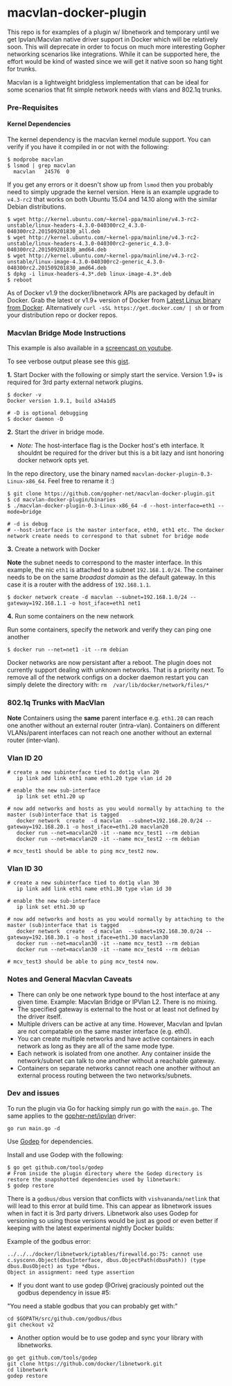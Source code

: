 macvlan-docker-plugin
=================

This repo is for examples of a plugin w/ libnetwork and temporary until we get Ipvlan/Macvlan native driver support in Docker which will be
relatively soon. This will deprecate in order to focus on much more interesting Gopher networking scenarios like integrations. While it can be supported here, the effort would be kind of wasted since we will get it native soon so
hang tight for trunks.


Macvlan is a lightweight bridgless implementation that can be ideal for some scenarios that fit simple network needs with vlans and 802.1q trunks.

### Pre-Requisites

#### Kernel Dependencies

The kernel dependency is the macvlan kernel module support. You can verify if you have it compiled in or not with the following:

```
$ modprobe macvlan
$ lsmod | grep macvlan
  macvlan   24576  0
```
If you get any errors or it doesn't show up from `lsmod` then you probably need to simply upgrade the kernel version. Here is an example upgrade to `v4.3-rc2` that works on both Ubuntu 15.04 and 14.10 along with the similar Debian distributions.

```
$ wget http://kernel.ubuntu.com/~kernel-ppa/mainline/v4.3-rc2-unstable/linux-headers-4.3.0-040300rc2_4.3.0-040300rc2.201509201830_all.deb
$ wget http://kernel.ubuntu.com/~kernel-ppa/mainline/v4.3-rc2-unstable/linux-headers-4.3.0-040300rc2-generic_4.3.0-040300rc2.201509201830_amd64.deb
$ wget http://kernel.ubuntu.com/~kernel-ppa/mainline/v4.3-rc2-unstable/linux-image-4.3.0-040300rc2-generic_4.3.0-040300rc2.201509201830_amd64.deb
$ dpkg -i linux-headers-4.3*.deb linux-image-4.3*.deb
$ reboot
```

As of Docker v1.9 the docker/libnetwork APIs are packaged by default in Docker. Grab the latest or v1.9+ version of Docker from [Latest Linux
binary from Docker](http://docs.docker.com/engine/installation/binaries/). Alternatively `curl -sSL https://get.docker.com/ | sh` or from your
distribution repo or docker repos.

### Macvlan Bridge Mode Instructions

This example is also available in a [screencast on youtube](https://www.youtube.com/watch?v=IMOelqPzFtk).

To see verbose output please see this [gist](https://gist.github.com/nerdalert/37c251dd262eb55d616c).

**1.** Start Docker with the following or simply start the service. Version 1.9+ is required for 3rd party external network plugins.

```
$ docker -v
Docker version 1.9.1, build a34a1d5

# -D is optional debugging
$ docker daemon -D
```

**2.**  Start the driver in bridge mode.

- *Note:* The host-interface flag is the Docker host's eth interface. It shouldnt be required for the driver but this is a bit lazy and isnt
honoring docker network opts yet.

In the repo directory, use the binary named `macvlan-docker-plugin-0.3-Linux-x86_64`. Feel free to rename it :)

```
$ git clone https://github.com/gopher-net/macvlan-docker-plugin.git
$ cd macvlan-docker-plugin/binaries
$ ./macvlan-docker-plugin-0.3-Linux-x86_64 -d --host-interface=eth1 --mode=bridge

# -d is debug
# --host-interface is the master interface, eth0, eth1 etc. The docker network create needs to correspond to that subnet for bridge mode
```

**3.** Create a network with Docker

**Note** the subnet needs to correspond to the master interface.  In this example, the nic `eth1` is attached to a subnet `192.168.1.0/24`. The container needs to be on the same *broadast domain* as the default gateway. In this case it is a router with the address of `192.168.1.1`.


```
$ docker network create -d macvlan --subnet=192.168.1.0/24 --gateway=192.168.1.1 -o host_iface=eth1 net1
```

**4.** Run some containers on the new network

 Run some containers, specify the network and verify they can ping one another

```
$ docker run --net=net1 -it --rm debian
```

Docker networks are now persistant after a reboot. The plugin does not currently support dealing with unknown networks. That is a priority next. To remove all of the network configs on a docker daemon restart you can simply delete the directory with: `rm  /var/lib/docker/network/files/*`


### 802.1q Trunks with MacVlan

**Note** Containers using the **same** parent interface e.g. `eth1.20` can reach one another without an external router (intra-vlan). Containers on different VLANs/parent interfaces can not reach one another without an external router (inter-vlan).

### Vlan ID 20

```
# create a new subinterface tied to dot1q vlan 20
   ip link add link eth1 name eth1.20 type vlan id 20

# enable the new sub-interface
   ip link set eth1.20 up

# now add networks and hosts as you would normally by attaching to the master (sub)interface that is tagged
   docker network  create  -d macvlan  --subnet=192.168.20.0/24 --gateway=192.168.20.1 -o host_iface=eth1.20 macvlan20
   docker run --net=macvlan20 -it --name mcv_test1 --rm debian
   docker run --net=macvlan20 -it --name mcv_test2 --rm debian

# mcv_test1 should be able to ping mcv_test2 now.
```

### Vlan ID 30

```
# create a new subinterface tied to dot1q vlan 30
   ip link add link eth1 name eth1.30 type vlan id 30

# enable the new sub-interface
   ip link set eth1.30 up

# now add networks and hosts as you would normally by attaching to the master (sub)interface that is tagged
   docker network  create  -d macvlan  --subnet=192.168.30.0/24 --gateway=192.168.30.1 -o host_iface=eth1.30 macvlan30
   docker run --net=macvlan30 -it --name mcv_test3 --rm debian
   docker run --net=macvlan30 -it --name mcv_test4 --rm debian

# mcv_test3 should be able to ping mcv_test4 now.
```


### Notes and General Macvlan Caveats

- There can only be one network type bound to the host interface at any given time. Example: Macvlan Bridge or IPVlan L2. There is no mixing.
- The specified gateway is external to the host or at least not defined by the driver itself.
- Multiple drivers can be active at any time. However, Macvlan and Ipvlan are not compatable on the same master interface (e.g. eth0).
- You can create multiple networks and have active containers in each network as long as they are all of the same mode type.
- Each network is isolated from one another. Any container inside the network/subnet can talk to one another without a reachable gateway.
- Containers on separate networks cannot reach one another without an external process routing between the two networks/subnets.


### Dev and issues

To run the plugin via Go for hacking simply run go with the `main.go`. The same applies to the [gopher-net/ipvlan](https://github.com/gopher-net/ipvlan-docker-plugin) driver:

```
go run main.go -d
```

Use [Godep](https://github.com/tools/godep) for dependencies.

Install and use Godep with the following:

```
$ go get github.com/tools/godep
# From inside the plugin directory where the Godep directory is restore the snapshotted dependencies used by libnetwork:
$ godep restore
```

 There is a `godbus/dbus` version that conflicts with `vishvananda/netlink` that will lead to this error at build time. This can appear as libnetwork issues when in fact it is 3rd party drivers. Libnetwork also uses Godep for versioning so using those versions would be just as good or even better if keeping with the latest experimental nightly Docker builds:

Example of the godbus error:

```
../../../docker/libnetwork/iptables/firewalld.go:75: cannot use c.sysconn.Object(dbusInterface, dbus.ObjectPath(dbusPath)) (type dbus.BusObject) as type *dbus.
Object in assignment: need type assertion
```

- If you dont want to use godep @Orivej graciously pointed out the godbus dependency in issue #5:

"You need a stable godbus that you can probably get with:"
```
cd $GOPATH/src/github.com/godbus/dbus
git checkout v2
```

 - Another option would be to use godep and sync your library with libnetworks.

```
go get github.com/tools/godep
git clone https://github.com/docker/libnetwork.git
cd libnetwork
godep restore
```
